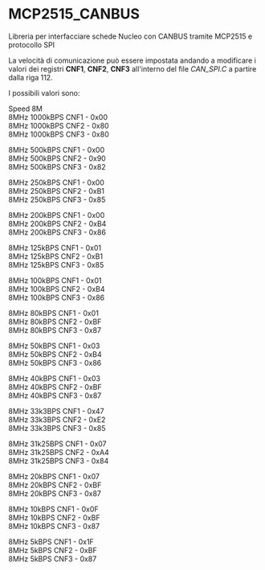 # MCP2515_CANBUS
Libreria per interfacciare schede Nucleo con CANBUS tramite MCP2515 e protocollo SPI

La velocità di comunicazione può essere impostata andando a modificare i valori dei registri **CNF1**, **CNF2**, **CNF3** all'interno del file *CAN_SPI.C* a partire dalla riga 112.

I possibili valori sono:  

Speed 8M \
8MHz 1000kBPS CNF1 -  0x00 \
8MHz 1000kBPS CNF2 -  0x80 \
8MHz 1000kBPS CNF3 -  0x80 

8MHz 500kBPS CNF1 -  0x00 \
8MHz 500kBPS CNF2 -  0x90 \
8MHz 500kBPS CNF3 -  0x82 

8MHz 250kBPS CNF1 -  0x00 \
8MHz 250kBPS CNF2 -  0xB1 \
8MHz 250kBPS CNF3 -  0x85 

8MHz 200kBPS CNF1 -  0x00 \
8MHz 200kBPS CNF2 -  0xB4 \
8MHz 200kBPS CNF3 -  0x86 

8MHz 125kBPS CNF1 -  0x01 \
8MHz 125kBPS CNF2 -  0xB1 \
8MHz 125kBPS CNF3 -  0x85 

8MHz 100kBPS CNF1 -  0x01 \
8MHz 100kBPS CNF2 -  0xB4 \
8MHz 100kBPS CNF3 -  0x86

8MHz 80kBPS CNF1 -  0x01 \
8MHz 80kBPS CNF2 -  0xBF \
8MHz 80kBPS CNF3 -  0x87 

8MHz 50kBPS CNF1 -  0x03 \
8MHz 50kBPS CNF2 -  0xB4 \
8MHz 50kBPS CNF3 -  0x86 

8MHz 40kBPS CNF1 -  0x03 \
8MHz 40kBPS CNF2 -  0xBF \
8MHz 40kBPS CNF3 -  0x87 

8MHz 33k3BPS CNF1 -  0x47 \
8MHz 33k3BPS CNF2 -  0xE2 \
8MHz 33k3BPS CNF3 -  0x85 

8MHz 31k25BPS CNF1 -  0x07 \
8MHz 31k25BPS CNF2 -  0xA4 \
8MHz 31k25BPS CNF3 -  0x84 

8MHz 20kBPS CNF1 -  0x07 \
8MHz 20kBPS CNF2 -  0xBF \
8MHz 20kBPS CNF3 -  0x87 

8MHz 10kBPS CNF1 -  0x0F \
8MHz 10kBPS CNF2 -  0xBF \
8MHz 10kBPS CNF3 -  0x87 

8MHz 5kBPS CNF1 -  0x1F \
8MHz 5kBPS CNF2 -  0xBF \
8MHz 5kBPS CNF3 -  0x87 

